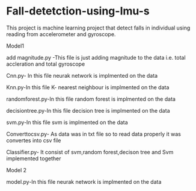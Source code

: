 # Fall-detetction-using-Imu-s
This project is machine learning project that detect falls in individual using reading from accelerometer and gyroscope.


Model1
 
add magnitude.py -This file is just adding magnitude to the data i.e. total accleration and total gyroscope 

Cnn.py- In this file neurak network is implmented on the data

Knn.py-In this file K- nearest neighbour is implmented on the data

randomforest.py-In this file random forest is implmented on the data

decisiontree.py-In this file decision tree is implmented on the data

svm.py-In this file svm is implmented on the data

Converttocsv.py- As data was in txt file so to read data properly it was convertes into csv file

Classifier.py- It consist of svm,random forest,decison tree and Svm implemented together

Model 2

model.py-In this file neurak network is implmented on the data

